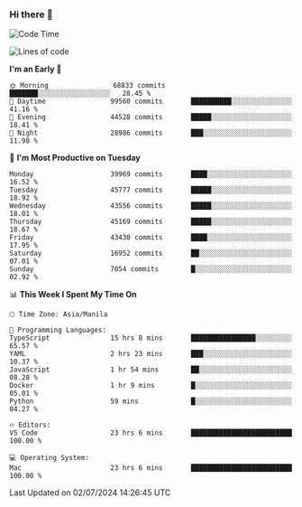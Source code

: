 ### Hi there 👋

<!--START_SECTION:waka-->
![Code Time](http://img.shields.io/badge/Code%20Time-5%2C320%20hrs%2017%20mins-blue)

![Lines of code](https://img.shields.io/badge/From%20Hello%20World%20I%27ve%20Written-112.9%20million%20lines%20of%20code-blue)

**I'm an Early 🐤** 

```text
🌞 Morning                68833 commits       ███████░░░░░░░░░░░░░░░░░░   28.45 % 
🌆 Daytime                99560 commits       ██████████░░░░░░░░░░░░░░░   41.16 % 
🌃 Evening                44528 commits       █████░░░░░░░░░░░░░░░░░░░░   18.41 % 
🌙 Night                  28986 commits       ███░░░░░░░░░░░░░░░░░░░░░░   11.98 % 
```
📅 **I'm Most Productive on Tuesday** 

```text
Monday                   39969 commits       ████░░░░░░░░░░░░░░░░░░░░░   16.52 % 
Tuesday                  45777 commits       █████░░░░░░░░░░░░░░░░░░░░   18.92 % 
Wednesday                43556 commits       █████░░░░░░░░░░░░░░░░░░░░   18.01 % 
Thursday                 45169 commits       █████░░░░░░░░░░░░░░░░░░░░   18.67 % 
Friday                   43430 commits       ████░░░░░░░░░░░░░░░░░░░░░   17.95 % 
Saturday                 16952 commits       ██░░░░░░░░░░░░░░░░░░░░░░░   07.01 % 
Sunday                   7054 commits        █░░░░░░░░░░░░░░░░░░░░░░░░   02.92 % 
```


📊 **This Week I Spent My Time On** 

```text
🕑︎ Time Zone: Asia/Manila

💬 Programming Languages: 
TypeScript               15 hrs 8 mins       ████████████████░░░░░░░░░   65.57 % 
YAML                     2 hrs 23 mins       ███░░░░░░░░░░░░░░░░░░░░░░   10.37 % 
JavaScript               1 hr 54 mins        ██░░░░░░░░░░░░░░░░░░░░░░░   08.28 % 
Docker                   1 hr 9 mins         █░░░░░░░░░░░░░░░░░░░░░░░░   05.01 % 
Python                   59 mins             █░░░░░░░░░░░░░░░░░░░░░░░░   04.27 % 

🔥 Editors: 
VS Code                  23 hrs 6 mins       █████████████████████████   100.00 % 

💻 Operating System: 
Mac                      23 hrs 6 mins       █████████████████████████   100.00 % 
```


 Last Updated on 02/07/2024 14:26:45 UTC
<!--END_SECTION:waka-->


<!--
**rad182/rad182** is a ✨ _special_ ✨ repository because its `README.md` (this file) appears on your GitHub profile.

Here are some ideas to get you started:

- 🔭 I’m currently working on ...
- 🌱 I’m currently learning ...
- 👯 I’m looking to collaborate on ...
- 🤔 I’m looking for help with ...
- 💬 Ask me about ...
- 📫 How to reach me: ...
- 😄 Pronouns: ...
- ⚡ Fun fact: ...
-->
